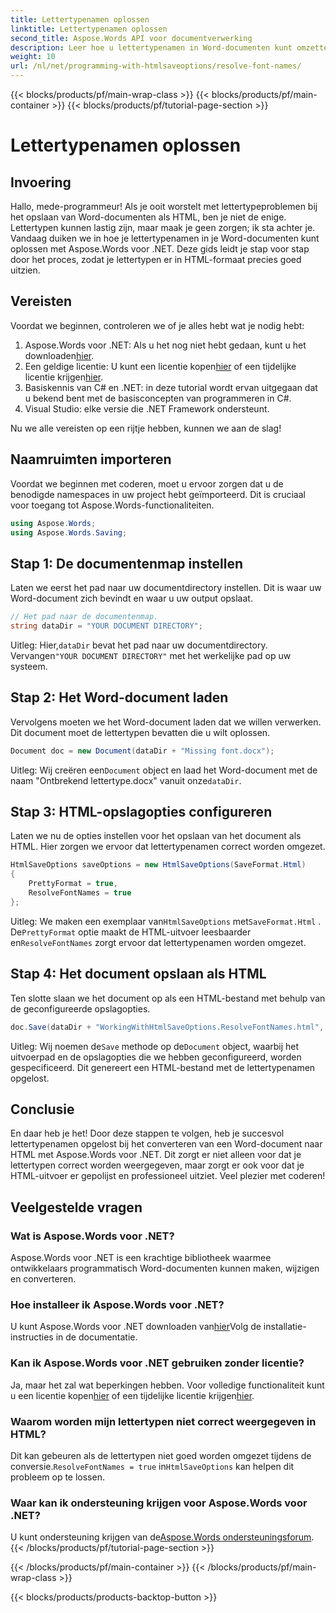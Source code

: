 ```yaml
---
title: Lettertypenamen oplossen
linktitle: Lettertypenamen oplossen
second_title: Aspose.Words API voor documentverwerking
description: Leer hoe u lettertypenamen in Word-documenten kunt omzetten bij het converteren naar HTML met Aspose.Words voor .NET. Stapsgewijze handleiding met gedetailleerde uitleg.
weight: 10
url: /nl/net/programming-with-htmlsaveoptions/resolve-font-names/
---
```


{{< blocks/products/pf/main-wrap-class >}}
{{< blocks/products/pf/main-container >}}
{{< blocks/products/pf/tutorial-page-section >}}

# Lettertypenamen oplossen

## Invoering

Hallo, mede-programmeur! Als je ooit worstelt met lettertypeproblemen bij het opslaan van Word-documenten als HTML, ben je niet de enige. Lettertypen kunnen lastig zijn, maar maak je geen zorgen; ik sta achter je. Vandaag duiken we in hoe je lettertypenamen in je Word-documenten kunt oplossen met Aspose.Words voor .NET. Deze gids leidt je stap voor stap door het proces, zodat je lettertypen er in HTML-formaat precies goed uitzien.

## Vereisten

Voordat we beginnen, controleren we of je alles hebt wat je nodig hebt:

1.  Aspose.Words voor .NET: Als u het nog niet hebt gedaan, kunt u het downloaden[hier](https://releases.aspose.com/words/net/).
2.  Een geldige licentie: U kunt een licentie kopen[hier](https://purchase.aspose.com/buy) of een tijdelijke licentie krijgen[hier](https://purchase.aspose.com/temporary-license/).
3. Basiskennis van C# en .NET: in deze tutorial wordt ervan uitgegaan dat u bekend bent met de basisconcepten van programmeren in C#.
4. Visual Studio: elke versie die .NET Framework ondersteunt.

Nu we alle vereisten op een rijtje hebben, kunnen we aan de slag!

## Naamruimten importeren

Voordat we beginnen met coderen, moet u ervoor zorgen dat u de benodigde namespaces in uw project hebt geïmporteerd. Dit is cruciaal voor toegang tot Aspose.Words-functionaliteiten.

```csharp
using Aspose.Words;
using Aspose.Words.Saving;
```

## Stap 1: De documentenmap instellen

Laten we eerst het pad naar uw documentdirectory instellen. Dit is waar uw Word-document zich bevindt en waar u uw output opslaat.

```csharp
// Het pad naar de documentenmap.
string dataDir = "YOUR DOCUMENT DIRECTORY";
```

Uitleg:
 Hier,`dataDir` bevat het pad naar uw documentdirectory. Vervangen`"YOUR DOCUMENT DIRECTORY"` met het werkelijke pad op uw systeem.

## Stap 2: Het Word-document laden

Vervolgens moeten we het Word-document laden dat we willen verwerken. Dit document moet de lettertypen bevatten die u wilt oplossen.

```csharp
Document doc = new Document(dataDir + "Missing font.docx");
```

Uitleg:
 Wij creëren een`Document` object en laad het Word-document met de naam "Ontbrekend lettertype.docx" vanuit onze`dataDir`.

## Stap 3: HTML-opslagopties configureren

Laten we nu de opties instellen voor het opslaan van het document als HTML. Hier zorgen we ervoor dat lettertypenamen correct worden omgezet.

```csharp
HtmlSaveOptions saveOptions = new HtmlSaveOptions(SaveFormat.Html)
{
    PrettyFormat = true,
    ResolveFontNames = true
};
```

Uitleg:
 We maken een exemplaar van`HtmlSaveOptions` met`SaveFormat.Html` . De`PrettyFormat` optie maakt de HTML-uitvoer leesbaarder en`ResolveFontNames` zorgt ervoor dat lettertypenamen worden omgezet.

## Stap 4: Het document opslaan als HTML

Ten slotte slaan we het document op als een HTML-bestand met behulp van de geconfigureerde opslagopties.

```csharp
doc.Save(dataDir + "WorkingWithHtmlSaveOptions.ResolveFontNames.html", saveOptions);
```

Uitleg:
 Wij noemen de`Save` methode op de`Document` object, waarbij het uitvoerpad en de opslagopties die we hebben geconfigureerd, worden gespecificeerd. Dit genereert een HTML-bestand met de lettertypenamen opgelost.

## Conclusie

En daar heb je het! Door deze stappen te volgen, heb je succesvol lettertypenamen opgelost bij het converteren van een Word-document naar HTML met Aspose.Words voor .NET. Dit zorgt er niet alleen voor dat je lettertypen correct worden weergegeven, maar zorgt er ook voor dat je HTML-uitvoer er gepolijst en professioneel uitziet. Veel plezier met coderen!

## Veelgestelde vragen

### Wat is Aspose.Words voor .NET?
Aspose.Words voor .NET is een krachtige bibliotheek waarmee ontwikkelaars programmatisch Word-documenten kunnen maken, wijzigen en converteren.

### Hoe installeer ik Aspose.Words voor .NET?
 U kunt Aspose.Words voor .NET downloaden van[hier](https://releases.aspose.com/words/net/)Volg de installatie-instructies in de documentatie.

### Kan ik Aspose.Words voor .NET gebruiken zonder licentie?
 Ja, maar het zal wat beperkingen hebben. Voor volledige functionaliteit kunt u een licentie kopen[hier](https://purchase.aspose.com/buy) of een tijdelijke licentie krijgen[hier](https://purchase.aspose.com/temporary-license/).

### Waarom worden mijn lettertypen niet correct weergegeven in HTML?
 Dit kan gebeuren als de lettertypen niet goed worden omgezet tijdens de conversie.`ResolveFontNames = true` in`HtmlSaveOptions` kan helpen dit probleem op te lossen.

### Waar kan ik ondersteuning krijgen voor Aspose.Words voor .NET?
 U kunt ondersteuning krijgen van de[Aspose.Words ondersteuningsforum](https://forum.aspose.com/c/words/8).
{{< /blocks/products/pf/tutorial-page-section >}}

{{< /blocks/products/pf/main-container >}}
{{< /blocks/products/pf/main-wrap-class >}}

{{< blocks/products/products-backtop-button >}}
